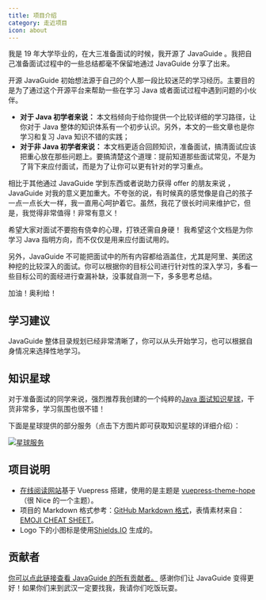 ```yaml
---
title: 项目介绍
category: 走近项目
icon: about
---
```


我是 19 年大学毕业的，在大三准备面试的时候，我开源了 JavaGuide 。我把自己准备面试过程中的一些总结都毫不保留地通过 JavaGuide 分享了出来。

开源 JavaGuide 初始想法源于自己的个人那一段比较迷茫的学习经历。主要目的是为了通过这个开源平台来帮助一些在学习 Java 或者面试过程中遇到问题的小伙伴。

- **对于 Java 初学者来说：** 本文档倾向于给你提供一个比较详细的学习路径，让你对于 Java 整体的知识体系有一个初步认识。另外，本文的一些文章也是你学习和复习 Java 知识不错的实践；
- **对于非 Java 初学者来说：** 本文档更适合回顾知识，准备面试，搞清面试应该把重心放在那些问题上。要搞清楚这个道理：提前知道那些面试常见，不是为了背下来应付面试，而是为了让你可以更有针对的学习重点。

相比于其他通过 JavaGuide 学到东西或者说助力获得 offer 的朋友来说 ， JavaGuide 对我的意义更加重大。不夸张的说，有时候真的感觉像是自己的孩子一点一点长大一样，我一直用心呵护着它。虽然，我花了很长时间来维护它，但是，我觉得非常值得！非常有意义！

希望大家对面试不要抱有侥幸的心理，打铁还需自身硬！ 我希望这个文档是为你学习 Java 指明方向，而不仅仅是用来应付面试用的。

另外，JavaGuide 不可能把面试中的所有内容都给涵盖住，尤其是阿里、美团这种挖的比较深入的面试。你可以根据你的目标公司进行针对性的深入学习，多看一些目标公司的面经进行查漏补缺，没事就自测一下，多多思考总结。

加油！奥利给！

## 学习建议

JavaGuide 整体目录规划已经非常清晰了，你可以从头开始学习，也可以根据自身情况来选择性地学习。

## 知识星球

对于准备面试的同学来说，强烈推荐我创建的一个纯粹的[Java 面试知识星球](../about-the-author/zhishixingqiu-two-years.md)，干货非常多，学习氛围也很不错！

下面是星球提供的部分服务（点击下方图片即可获取知识星球的详细介绍）：

[![星球服务](https://oss.javaguide.cn/xingqiu/xingqiufuwu.png)](../about-the-author/zhishixingqiu-two-years.md)

## 项目说明

- [在线阅读网站](https://javaguide.cn)基于 Vuepress 搭建，使用的是主题是 [vuepress-theme-hope](https://github.com/vuepress-theme-hope/vuepress-theme-hope)（很 Nice 的一个主题）。
- 项目的 Markdown 格式参考：[GitHub Markdown 格式](https://guides.github.com/features/mastering-markdown/)，表情素材来自：[EMOJI CHEAT SHEET](https://www.webpagefx.com/tools/emoji-cheat-sheet/)。
- Logo 下的小图标是使用[Shields.IO](https://shields.io/) 生成的。

## 贡献者

[你可以点此链接查看 JavaGuide 的所有贡献者。](https://github.com/Snailclimb/JavaGuide/graphs/contributors) 感谢你们让 JavaGuide 变得更好！如果你们来到武汉一定要找我，我请你们吃饭玩耍。
